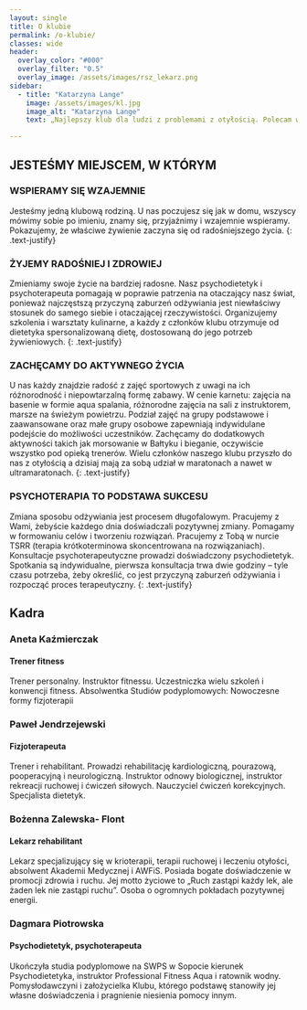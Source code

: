 ```yaml
---
layout: single
title: O klubie
permalink: /o-klubie/
classes: wide
header:
  overlay_color: "#000"
  overlay_filter: "0.5"
  overlay_image: /assets/images/rsz_lekarz.png
sidebar:
  - title: "Katarzyna Lange"
    image: /assets/images/kl.jpg
    image_alt: "Katarzyna Lange"
    text: „Najlepszy klub dla ludzi z problemami z otyłością. Polecam wszystkim serdecznie, pełen profesjonalizm. Dzięki przyjaznej atmosferze która tam panuje bardzo szybko się w nim odnalazlam. To była najlepsza podjęta przeze mnie decyzja. Dzięki klubowi w ciągu zaledwie 5 miesięcy udało mi się zgubić zbędnych 25 kg, to wszystko dzięki ćwiczeniom, diecie oraz terapii psychodietetycznej. Gorąco polecam!”

---
```


## JESTEŚMY MIEJSCEM, W KTÓRYM
### WSPIERAMY SIĘ WZAJEMNIE
Jesteśmy jedną klubową rodziną. U nas poczujesz się jak w domu, wszyscy mówimy sobie po imieniu,
znamy się, przyjaźnimy i wzajemnie wspieramy. Pokazujemy, że właściwe żywienie zaczyna się od
radośniejszego życia.
{: .text-justify}
### ŻYJEMY RADOŚNIEJ I ZDROWIEJ
Zmieniamy swoje życie na bardziej radosne. Nasz psychodietetyk i psychoterapeuta pomagają w
poprawie patrzenia na otaczający nasz świat, ponieważ najczęstszą przyczyną zaburzeń odżywiania
jest niewłaściwy stosunek do samego siebie i otaczającej rzeczywistości. Organizujemy szkolenia i
warsztaty kulinarne, a każdy z członków klubu otrzymuje od dietetyka spersonalizowaną dietę,
dostosowaną do jego potrzeb żywieniowych.
{: .text-justify}
### ZACHĘCAMY DO AKTYWNEGO ŻYCIA
U nas każdy znajdzie radość z zajęć sportowych z uwagi na ich różnorodność i niepowtarzalną formę
zabawy. W cenie karnetu: zajęcia na basenie w formie aqua spalania, różnorodne zajęcia na sali z
instruktorem, marsze na świeżym powietrzu. Podział zajęć na grupy podstawowe i zaawansowane
oraz małe grupy osobowe zapewniają indywidulane podejście do możliwości uczestników.
Zachęcamy do dodatkowych aktywności takich jak morsowanie w Bałtyku i bieganie, oczywiście
wszystko pod opieką trenerów. Wielu członków naszego klubu przyszło do nas z otyłością a dzisiaj
mają za sobą udział w maratonach a nawet w ultramaratonach.
{: .text-justify}
### PSYCHOTERAPIA TO PODSTAWA SUKCESU
Zmiana sposobu odżywiania jest procesem długofalowym. Pracujemy z Wami, żebyście każdego dnia
doświadczali pozytywnej zmiany. Pomagamy w formowaniu celów i tworzeniu rozwiązań. Pracujemy
z Tobą w nurcie TSRR (terapia krótkoterminowa skoncentrowana na rozwiązaniach). Konsultacje
psychoterapeutyczne prowadzi doświadczony psychodietetyk. Spotkania są indywidualne, pierwsza
konsultacja trwa dwie godziny – tyle czasu potrzeba, żeby określić, co jest przyczyną zaburzeń
odżywiania i rozpocząć proces terapeutyczny.
{: .text-justify}

## Kadra

### Aneta Kaźmierczak 
#### Trener fitness

Trener personalny. Instruktor fitnessu. Uczestniczka wielu szkoleń i konwencji fitness. Absolwentka Studiów podyplomowych: Nowoczesne formy fizjoterapii

### Paweł Jendrzejewski
#### Fizjoterapeuta

Trener i rehabilitant. Prowadzi rehabilitację kardiologiczną, pourazową, pooperacyjną i neurologiczną. Instruktor odnowy biologicznej, instruktor rekreacji ruchowej i ćwiczeń siłowych. Nauczyciel ćwiczeń korekcyjnych. Specjalista dietetyk.

### Bożenna Zalewska- Flont
#### Lekarz rehabilitant

Lekarz specjalizujący się w krioterapii, terapii ruchowej i leczeniu otyłości, absolwent Akademii Medycznej i AWFiS. Posiada bogate doświadczenie w promocji zdrowia i ruchu. Jej motto życiowe to „Ruch zastąpi każdy lek, ale żaden lek nie zastąpi ruchu”. Osoba o ogromnych pokładach pozytywnej energii.

### Dagmara Piotrowska 
#### Psychodietetyk, psychoterapeuta

Ukończyła studia podyplomowe na SWPS w Sopocie kierunek Psychodietetyka, instruktor Professional Fitness Aqua i ratownik wodny. Pomysłodawczyni i założycielka Klubu, którego podstawę stanowiły jej własne doświadczenia i pragnienie niesienia pomocy innym.